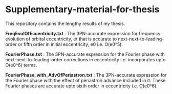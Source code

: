 # Supplementary-material-for-thesis
This repository contains the lengthy results of my thesis.

  **FreqEvolOfEccentricity.txt** : The 3PN-accurate expression for frequency evolution of orbital eccentricity, et that is accurate to next-next-to-leading-order or fifth order in initial    eccentricity, e0 i.e. O(e0^5).

  **FourierPhase.txt** : The 3PN-accurate expression for the Fourier phase with next-next-to-leading-order corrections in eccentricity i.e. incorporates upto O(e0^6) terms.

  **FourierPhase_with_AdvOfPeriastron.txt** : The 3PN-accurate expression for the Fourier phase with the effect of periastron advance included in it. These Fourier phases are accurate upto sixth order in eccentricity i.e. O(e0^6).
